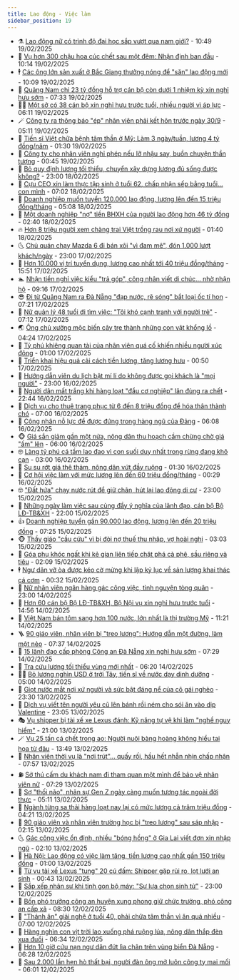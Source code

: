 ```yaml
---
title: Lao động - Việc làm
sidebar_position: 19
---
```


<!-- dantri-lao-dong-viec-lam:START -->
- ⚗️ [Lao động nữ có trình độ đại học sắp vượt qua nam giới?](https://dantri.com.vn/lao-dong-viec-lam/lao-dong-nu-co-trinh-do-dai-hoc-sap-vuot-qua-nam-gioi-20250219150338440.htm) - 10:49 19/02/2025
- 🙉 [Vụ hơn 300 chậu hoa cúc chết sau một đêm: Nhận định ban đầu](https://dantri.com.vn/lao-dong-viec-lam/vu-hon-300-chau-hoa-cuc-chet-sau-mot-dem-nhan-dinh-ban-dau-20250219162541336.htm) - 10:14 19/02/2025
- 🕴 [Các ông lớn sản xuất ở Bắc Giang thưởng nóng để &quot;săn&quot; lao động mới](https://dantri.com.vn/lao-dong-viec-lam/cac-ong-lon-san-xuat-o-bac-giang-thuong-nong-de-san-lao-dong-moi-20250219155749478.htm) - 10:09 19/02/2025
- 🧐 [Quảng Nam chi 23 tỷ đồng hỗ trợ cán bộ còn dưới 1 nhiệm kỳ xin nghỉ hưu sớm](https://dantri.com.vn/lao-dong-viec-lam/quang-nam-chi-23-ty-dong-ho-tro-can-bo-con-duoi-1-nhiem-ky-xin-nghi-huu-som-20250219135449213.htm) - 07:33 19/02/2025
- 🧑‍💻 [Một sở có 38 cán bộ xin nghỉ hưu trước tuổi, nhiều người vì áp lực](https://dantri.com.vn/lao-dong-viec-lam/mot-so-co-38-can-bo-xin-nghi-huu-truoc-tuoi-nhieu-nguoi-vi-ap-luc-20250219123718211.htm) - 06:11 19/02/2025
- 🪄 [Công ty ra thông báo &quot;ép&quot; nhân viên phải kết hôn trước ngày 30/9](https://dantri.com.vn/lao-dong-viec-lam/cong-ty-ra-thong-bao-ep-nhan-vien-phai-ket-hon-truoc-ngay-309-20250219111759274.htm) - 05:11 19/02/2025
- 🦣 [Tiến sĩ Việt chữa bệnh tâm thần ở Mỹ: Làm 3 ngày/tuần, lương 4 tỷ đồng/năm](https://dantri.com.vn/lao-dong-viec-lam/tien-si-viet-chua-benh-tam-than-o-my-lam-3-ngaytuan-luong-4-ty-dongnam-20250218114330457.htm) - 01:30 19/02/2025
- 🎡 [Công ty cho nhân viên nghỉ phép nếu lỡ nhậu say, buồn chuyện thần tượng](https://dantri.com.vn/lao-dong-viec-lam/cong-ty-cho-nhan-vien-nghi-phep-neu-lo-nhau-say-buon-chuyen-than-tuong-20250218130403140.htm) - 00:45 19/02/2025
- 🦍 [Bỏ quy định lương tối thiểu, chuyển xây dựng lương đủ sống được không?](https://dantri.com.vn/lao-dong-viec-lam/bo-quy-dinh-luong-toi-thieu-chuyen-xay-dung-luong-du-song-duoc-khong-20250218202637781.htm) - 23:00 18/02/2025
- 🫶 [Cựu CEO xin làm thực tập sinh ở tuổi 62, chấp nhận sếp bằng tuổi… con mình](https://dantri.com.vn/lao-dong-viec-lam/cuu-ceo-xin-lam-thuc-tap-sinh-o-tuoi-62-chap-nhan-sep-bang-tuoi-con-minh-20250218122710238.htm) - 07:02 18/02/2025
- 🥸 [Doanh nghiệp muốn tuyển 120.000 lao động, lương lên đến 15 triệu đồng/tháng](https://dantri.com.vn/lao-dong-viec-lam/doanh-nghiep-muon-tuyen-120000-lao-dong-luong-len-den-15-trieu-dongthang-20250218111729285.htm) - 05:08 18/02/2025
- 🎡 [Một doanh nghiệp &quot;nợ&quot; tiền BHXH của người lao động hơn 46 tỷ đồng](https://dantri.com.vn/lao-dong-viec-lam/mot-doanh-nghiep-no-tien-bhxh-cua-nguoi-lao-dong-hon-46-ty-dong-20250217102511934.htm) - 02:40 18/02/2025
- 🔥 [Hơn 8 triệu người xem chàng trai Việt trồng rau nơi xứ người](https://dantri.com.vn/lao-dong-viec-lam/hon-8-trieu-nguoi-xem-chang-trai-viet-trong-rau-noi-xu-nguoi-20250218080115925.htm) - 01:40 18/02/2025
- 🌜 [Chủ quán chạy Mazda 6 đi bán xôi &quot;vì đam mê&quot;, đón 1.000 lượt khách/ngày](https://dantri.com.vn/lao-dong-viec-lam/chu-quan-chay-mazda-6-di-ban-xoi-vi-dam-me-don-1000-luot-khachngay-20250217193403266.htm) - 23:00 17/02/2025
- 🤭 [Hơn 10.000 vị trí tuyển dụng, lương cao nhất tới 40 triệu đồng/tháng](https://dantri.com.vn/lao-dong-viec-lam/hon-10000-vi-tri-tuyen-dung-luong-cao-nhat-toi-40-trieu-dongthang-20250217210548175.htm) - 15:51 17/02/2025
- 🏊 [Nhận tiền nghỉ việc kiểu &quot;trả góp&quot;, công nhân viết di chúc... nhờ nhận hộ](https://dantri.com.vn/lao-dong-viec-lam/nhan-tien-nghi-viec-kieu-tra-gop-cong-nhan-viet-di-chuc-nho-nhan-ho-20250217153454032.htm) - 09:16 17/02/2025
- 😎 [Đi từ Quảng Nam ra Đà Nẵng &quot;đạp nước, rẽ sóng&quot; bắt loại ốc tí hon](https://dantri.com.vn/lao-dong-viec-lam/di-tu-quang-nam-ra-da-nang-dap-nuoc-re-song-bat-loai-oc-ti-hon-20250216184843494.htm) - 07:21 17/02/2025
- 🤖 [Nữ quản lý 48 tuổi đi tìm việc: &quot;Tôi khó cạnh tranh với người trẻ&quot;](https://dantri.com.vn/lao-dong-viec-lam/nu-quan-ly-48-tuoi-di-tim-viec-toi-kho-canh-tranh-voi-nguoi-tre-20250217124519294.htm) - 07:12 17/02/2025
- 🌏 [Ông chủ xưởng mộc biến cây tre thành những con vật khổng lồ](https://dantri.com.vn/lao-dong-viec-lam/ong-chu-xuong-moc-bien-cay-tre-thanh-nhung-con-vat-khong-lo-20250216172426386.htm) - 04:24 17/02/2025
- 🦏 [Tỷ phú khiêng quan tài của nhân viên quá cố khiến nhiều người xúc động](https://dantri.com.vn/lao-dong-viec-lam/ty-phu-khieng-quan-tai-cua-nhan-vien-qua-co-khien-nhieu-nguoi-xuc-dong-20250215173916658.htm) - 01:00 17/02/2025
- 🤔 [Triển khai hiệu quả cải cách tiền lương, tăng lương hưu](https://dantri.com.vn/lao-dong-viec-lam/trien-khai-hieu-qua-cai-cach-tien-luong-tang-luong-huu-20250216221456523.htm) - 00:50 17/02/2025
- 🌮 [Hướng dẫn viên du lịch bật mí lí do không được gọi khách là &quot;mọi người&quot;](https://dantri.com.vn/lao-dong-viec-lam/huong-dan-vien-du-lich-bat-mi-li-do-khong-duoc-goi-khach-la-moi-nguoi-20250215165005101.htm) - 23:00 16/02/2025
- 💪 [Người dân mất trắng khi hàng loạt &quot;đầu cơ nghiệp&quot; lăn đùng ra chết](https://dantri.com.vn/lao-dong-viec-lam/nguoi-dan-mat-trang-khi-hang-loat-dau-co-nghiep-lan-dung-ra-chet-20250214182523807.htm) - 22:44 16/02/2025
- 💪 [Dịch vụ cho thuê trang phục từ 6 đến 8 triệu đồng để hóa thân thành chó](https://dantri.com.vn/lao-dong-viec-lam/dich-vu-cho-thue-trang-phuc-tu-6-den-8-trieu-dong-de-hoa-than-thanh-cho-20250216125806436.htm) - 07:00 16/02/2025
- 🦒 [Công nhân nỗ lực để được đứng trong hàng ngũ của Đảng](https://dantri.com.vn/lao-dong-viec-lam/cong-nhan-no-luc-de-duoc-dung-trong-hang-ngu-cua-dang-20250216123314056.htm) - 06:08 16/02/2025
- 🐵 [Giá sắn giảm gần một nửa, nông dân thu hoạch cầm chừng chờ giá &quot;ấm&quot; lên](https://dantri.com.vn/lao-dong-viec-lam/gia-san-giam-gan-mot-nua-nong-dan-thu-hoach-cam-chung-cho-gia-am-len-20250214114825725.htm) - 06:00 16/02/2025
- 🤓 [Làng tỷ phú cá tầm lao đao vì con suối duy nhất trong rừng đang khô cạn](https://dantri.com.vn/lao-dong-viec-lam/lang-ty-phu-ca-tam-lao-dao-vi-con-suoi-duy-nhat-trong-rung-dang-kho-can-20250215153822436.htm) - 03:00 16/02/2025
- 🧐 [Su su rớt giá thê thảm, nông dân vứt đầy ruộng](https://dantri.com.vn/lao-dong-viec-lam/su-su-rot-gia-the-tham-nong-dan-vut-day-ruong-20250215085948344.htm) - 01:30 16/02/2025
- 💪 [Cơ hội việc làm với mức lương lên đến 60 triệu đồng/tháng](https://dantri.com.vn/lao-dong-viec-lam/co-hoi-viec-lam-voi-muc-luong-len-den-60-trieu-dongthang-20250215151609017.htm) - 00:29 16/02/2025
- 🤓 [&quot;Đất hứa&quot; chạy nước rút để giữ chân, hút lại lao động di cư](https://dantri.com.vn/lao-dong-viec-lam/dat-hua-chay-nuoc-rut-de-giu-chan-hut-lai-lao-dong-di-cu-20250214161949915.htm) - 23:00 15/02/2025
- 💯 [Những ngày làm việc sau cùng đầy ý nghĩa của lãnh đạo, cán bộ Bộ LĐ-TB&amp;XH](https://dantri.com.vn/lao-dong-viec-lam/nhung-ngay-lam-viec-sau-cung-day-y-nghia-cua-lanh-dao-can-bo-bo-ld-tbxh-20250215162516963.htm) - 22:00 15/02/2025
- 👍 [Doanh nghiệp tuyển gần 90.000 lao động, lương lên đến 20 triệu đồng](https://dantri.com.vn/lao-dong-viec-lam/doanh-nghiep-tuyen-gan-90000-lao-dong-luong-len-den-20-trieu-dong-20250215122515091.htm) - 07:25 15/02/2025
- 🐵 [Thầy giáo &quot;cầu cứu&quot; vì bị đòi nợ thuế thu nhập, vợ hoài nghi](https://dantri.com.vn/lao-dong-viec-lam/thay-giao-cau-cuu-vi-bi-doi-no-thue-thu-nhap-vo-hoai-nghi-20250214140937439.htm) - 03:03 15/02/2025
- 💂 [Góa phụ khóc ngất khi kẻ gian liên tiếp chặt phá cà phê, sầu riêng và tiêu](https://dantri.com.vn/lao-dong-viec-lam/goa-phu-khoc-ngat-khi-ke-gian-lien-tiep-chat-pha-ca-phe-sau-rieng-va-tieu-20250214200849916.htm) - 02:09 15/02/2025
- 🕴 [Ngư dân vỡ òa được kéo cờ mừng khi lập kỷ lục về sản lượng khai thác cá cơm](https://dantri.com.vn/lao-dong-viec-lam/ngu-dan-vo-oa-duoc-keo-co-mung-khi-lap-ky-luc-ve-san-luong-khai-thac-ca-com-20250214231151228.htm) - 00:32 15/02/2025
- 👀 [Nữ nhân viên ngân hàng gác công việc, tình nguyện tòng quân](https://dantri.com.vn/lao-dong-viec-lam/nu-nhan-vien-ngan-hang-gac-cong-viec-tinh-nguyen-tong-quan-20250214114121205.htm) - 23:00 14/02/2025
- 🦄 [Hơn 60 cán bộ Bộ LĐ-TB&amp;XH, Bộ Nội vụ xin nghỉ hưu trước tuổi](https://dantri.com.vn/lao-dong-viec-lam/hon-60-can-bo-bo-ld-tbxh-bo-noi-vu-xin-nghi-huu-truoc-tuoi-20250214152911151.htm) - 14:56 14/02/2025
- 🔭 [Việt Nam bán tôm sang hơn 100 nước, lớn nhất là thị trường Mỹ](https://dantri.com.vn/lao-dong-viec-lam/viet-nam-ban-tom-sang-hon-100-nuoc-lon-nhat-la-thi-truong-my-20250214165617841.htm) - 11:21 14/02/2025
- 🪜 [90 giáo viên, nhân viên bị &quot;treo lương&quot;: Hướng dẫn một đường, làm một nẻo](https://dantri.com.vn/lao-dong-viec-lam/90-giao-vien-nhan-vien-bi-treo-luong-huong-dan-mot-duong-lam-mot-neo-20250214124357160.htm) - 07:37 14/02/2025
- 🌊 [15 lãnh đạo cấp phòng Công an Đà Nẵng xin nghỉ hưu sớm](https://dantri.com.vn/lao-dong-viec-lam/15-lanh-dao-cap-phong-cong-an-da-nang-xin-nghi-huu-som-20250214112848827.htm) - 07:29 14/02/2025
- 💯 [Tra cứu lương tối thiểu vùng mới nhất](https://dantri.com.vn/lao-dong-viec-lam/tra-cuu-luong-toi-thieu-vung-moi-nhat-20250214104100838.htm) - 06:20 14/02/2025
- 👨‍🏫 [Bỏ lương nghìn USD ở trời Tây, tiến sĩ về nước dạy dinh dưỡng](https://dantri.com.vn/lao-dong-viec-lam/bo-luong-nghin-usd-o-troi-tay-tien-si-ve-nuoc-day-dinh-duong-20250213170530340.htm) - 05:00 14/02/2025
- 🙉 [Giọt nước mắt nơi xứ người và sức bật đáng nể của cô gái nghèo](https://dantri.com.vn/lao-dong-viec-lam/giot-nuoc-mat-noi-xu-nguoi-va-suc-bat-dang-ne-cua-co-gai-ngheo-20250211153006284.htm) - 23:30 13/02/2025
- 🦄 [Dịch vụ viết tên người yêu cũ lên bánh rồi ném cho sói ăn vào dịp Valentine](https://dantri.com.vn/lao-dong-viec-lam/dich-vu-viet-ten-nguoi-yeu-cu-len-banh-roi-nem-cho-soi-an-vao-dip-valentine-20250213194701985.htm) - 23:05 13/02/2025
- 🎭 [Vụ shipper bị tài xế xe Lexus đánh: Kỹ năng tự vệ khi làm &quot;nghề nguy hiểm&quot;](https://dantri.com.vn/lao-dong-viec-lam/vu-shipper-bi-tai-xe-xe-lexus-danh-ky-nang-tu-ve-khi-lam-nghe-nguy-hiem-20250213154821639.htm) - 21:00 13/02/2025
- 🪄 [Vụ 25 tấn cá chết trong ao: Người nuôi bàng hoàng không hiểu tai họa từ đâu](https://dantri.com.vn/lao-dong-viec-lam/vu-25-tan-ca-chet-trong-ao-nguoi-nuoi-bang-hoang-khong-hieu-tai-hoa-tu-dau-20250213173842941.htm) - 13:49 13/02/2025
- 🌁 [Nhân viên thời vụ là &quot;nơi trút&quot;... quấy rối, hầu hết nhẫn nhịn chấp nhận](https://dantri.com.vn/lao-dong-viec-lam/nhan-vien-thoi-vu-la-noi-trut-quay-roi-hau-het-nhan-nhin-chap-nhan-20250213134013871.htm) - 07:57 13/02/2025
- ⛽️ [Sở thú cấm du khách nam đi tham quan một mình để bảo vệ nhân viên nữ](https://dantri.com.vn/lao-dong-viec-lam/so-thu-cam-du-khach-nam-di-tham-quan-mot-minh-de-bao-ve-nhan-vien-nu-20250213112111228.htm) - 07:29 13/02/2025
- 🤩 [Sợ &quot;thối não&quot;, nhân sự Gen Z ngày càng muốn tương tác ngoài đời thực](https://dantri.com.vn/lao-dong-viec-lam/so-thoi-nao-nhan-su-gen-z-ngay-cang-muon-tuong-tac-ngoai-doi-thuc-20250212204550828.htm) - 05:11 13/02/2025
- 🌝 [Ngành từng sa thải hàng loạt nay lại có mức lương cả trăm triệu đồng](https://dantri.com.vn/lao-dong-viec-lam/nganh-tung-sa-thai-hang-loat-nay-lai-co-muc-luong-ca-tram-trieu-dong-20250213103944937.htm) - 04:21 13/02/2025
- 🤗 [90 giáo viên và nhân viên trường học bị &quot;treo lương&quot; sau sáp nhập](https://dantri.com.vn/lao-dong-viec-lam/90-giao-vien-va-nhan-vien-truong-hoc-bi-treo-luong-sau-sap-nhap-20250213064703496.htm) - 02:15 13/02/2025
- 🌜 [Gác công việc ổn định, nhiều &quot;bóng hồng&quot; ở Gia Lai viết đơn xin nhập ngũ](https://dantri.com.vn/lao-dong-viec-lam/gac-cong-viec-on-dinh-nhieu-bong-hong-o-gia-lai-viet-don-xin-nhap-ngu-20250212100026947.htm) - 02:10 13/02/2025
- 👀 [Hà Nội: Lao động có việc làm tăng, tiền lương cao nhất gần 150 triệu đồng](https://dantri.com.vn/lao-dong-viec-lam/ha-noi-lao-dong-co-viec-lam-tang-tien-luong-cao-nhat-gan-150-trieu-dong-20250212125629943.htm) - 01:00 13/02/2025
- 🫣 [Từ vụ tài xế Lexus &quot;tung&quot; 20 cú đấm: Shipper gặp rủi ro, lọt lưới an sinh](https://dantri.com.vn/lao-dong-viec-lam/tu-vu-tai-xe-lexus-tung-20-cu-dam-shipper-gap-rui-ro-lot-luoi-an-sinh-20250212212336301.htm) - 00:43 13/02/2025
- 🧠 [Sắp xếp nhân sự khi tinh gọn bộ máy: &quot;Sự lựa chọn sinh tử&quot;](https://dantri.com.vn/lao-dong-viec-lam/sap-xep-nhan-su-khi-tinh-gon-bo-may-su-lua-chon-sinh-tu-20250212143003594.htm) - 23:00 12/02/2025
- 🎊 [Bốn phó trưởng công an huyện xung phong giữ chức trưởng, phó công an cấp xã](https://dantri.com.vn/lao-dong-viec-lam/bon-pho-truong-cong-an-huyen-xung-phong-giu-chuc-truong-pho-cong-an-cap-xa-20250212130836164.htm) - 08:30 12/02/2025
- 🧰 [&quot;Thánh ăn&quot; giải nghệ ở tuổi 40, phải chữa tâm thần vì ăn quá nhiều](https://dantri.com.vn/lao-dong-viec-lam/thanh-an-giai-nghe-o-tuoi-40-phai-chua-tam-than-vi-an-qua-nhieu-20250212114116251.htm) - 07:00 12/02/2025
- 🐘 [Hàng nghìn con vịt trời lao xuống phá ruộng lúa, nông dân thắp đèn xua đuổi](https://dantri.com.vn/lao-dong-viec-lam/hang-nghin-con-vit-troi-lao-xuong-pha-ruong-lua-nong-dan-thap-den-xua-duoi-20250212121827522.htm) - 06:34 12/02/2025
- 🥳 [Hơn 10 giờ cứu nạn ngư dân đứt lìa chân trên vùng biển Đà Nẵng](https://dantri.com.vn/lao-dong-viec-lam/hon-10-gio-cuu-nan-ngu-dan-dut-lia-chan-tren-vung-bien-da-nang-20250212123043106.htm) - 06:28 12/02/2025
- 🐎 [Sau 2.000 lần hẹn hò thất bại, người đàn ông mở luôn công ty mai mối](https://dantri.com.vn/lao-dong-viec-lam/sau-2000-lan-hen-ho-that-bai-nguoi-dan-ong-mo-luon-cong-ty-mai-moi-20250212123204807.htm) - 06:01 12/02/2025<!-- dantri-lao-dong-viec-lam:END -->
